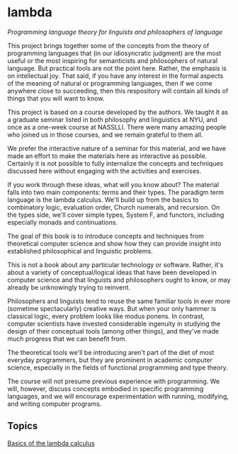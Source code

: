 # lambda
*Programming language theory for linguists and philosophers of language*

This project brings together some of the concepts from the theory of programming languages that (in our idiosyncratic judgment) are the most useful or the most inspiring for semanticists and philosophers of natural language.  But practical tools are not the point here.  Rather, the emphasis is on intellectual joy.  That said, if you have any interest in the formal aspects of the meaning of natural or programming languages, then if we come anywhere close to succeeding, then this respository will contain all kinds of things that you will want to know.

This project is based on a course developed by the authors.  We taught it as a graduate seminar listed in both philosophy and linguistics at NYU, and once as a one-week course at NASSLLI. There were many amazing people who joined us in those courses, and we remain grateful to them all.

We prefer the interactive nature of a seminar for this material, and we have made an effort to make the materials here as interactive as possible.  Certainly it is not possible to fully internalize the concepts and techniques discussed here without engaging with the activities and exercises.  

If you work through these ideas, what will you know about?  The material falls into two main components: terms and their types.  The paradigm term language is the lambda calculus.  We'll build up from the basics to combinatory logic, evaluation order, Church numerals, and recursion.  On the types side, we'll cover simple types, System F, and functors, including especially monads and continuations.   

The goal of this book is to introduce concepts and
techniques from theoretical computer science and show how they can
provide insight into established philosophical and linguistic
problems.

This is not a book about any particular technology or
software. Rather, it's about a variety of conceptual/logical ideas
that have been developed in computer science and that linguists and
philosophers ought to know, or may already be unknowingly trying to
reinvent.

Philosophers and linguists tend to reuse the same familiar tools in
ever more (sometime spectacularly) creative ways. But when your only
hammer is classical logic, every problem looks like modus ponens. In
contrast, computer scientists have invested considerable ingenuity in
studying the design of their conceptual tools (among other things),
and they've made much progress that we can benefit from.

The theoretical tools we'll be introducing aren't part of the diet of
most everyday programmers, but they are prominent in academic computer
science, especially in the fields of functional programming and type
theory.

The course will not presume previous experience with programming. We
will, however, discuss concepts embodied in specific programming
languages, and we will encourage experimentation with running,
modifying, and writing computer programs.


## Topics

[Basics of the lambda calculus](Content/lambda.md)

